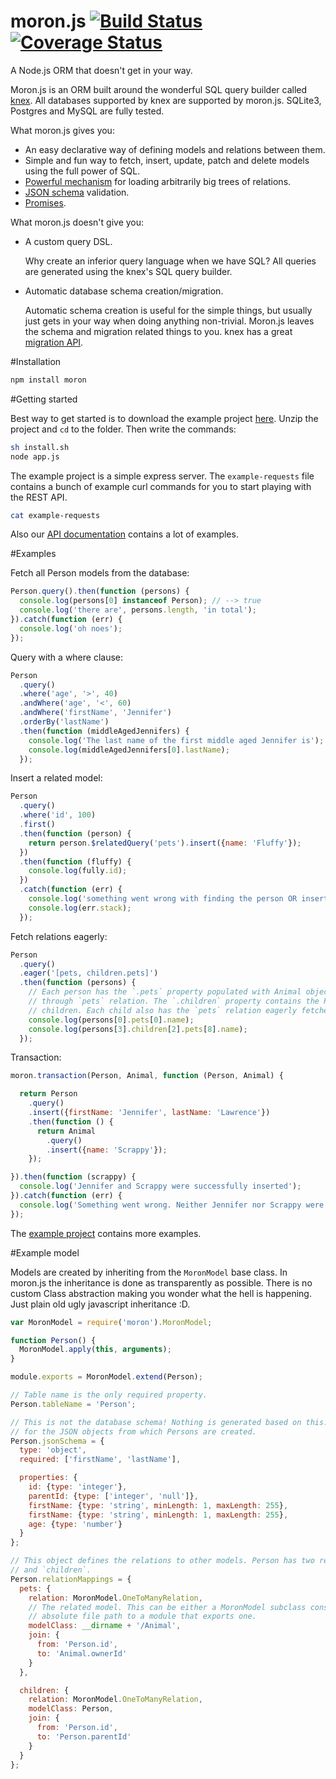 # moron.js [![Build Status](https://travis-ci.org/Vincit/moron.js.svg?branch=master)](https://travis-ci.org/Vincit/moron.js) [![Coverage Status](https://coveralls.io/repos/Vincit/moron.js/badge.svg)](https://coveralls.io/r/Vincit/moron.js)
A Node.js ORM that doesn't get in your way.

Moron.js is an ORM built around the wonderful SQL query builder called [knex](http://knexjs.org). All databases
supported by knex are supported by moron.js. SQLite3, Postgres and MySQL are fully tested.

What moron.js gives you:

 * An easy declarative way of defining models and relations between them.
 * Simple and fun way to fetch, insert, update, patch and delete models using the full power of SQL.
 * [Powerful mechanism](http://vincit.github.io/moron.js/MoronRelationExpression.html) for loading arbitrarily big trees of relations.
 * [JSON schema](http://json-schema.org/) validation.
 * [Promises](https://github.com/petkaantonov/bluebird).

What moron.js doesn't give you:

 * A custom query DSL.

    Why create an inferior query language when we have SQL? All queries are generated using the knex's SQL query builder.

 * Automatic database schema creation/migration.

    Automatic schema creation is useful for the simple things, but usually just gets in your way when doing
    anything non-trivial. Moron.js leaves the schema and migration related things to you. knex has a great
    [migration API](http://knexjs.org/#Migrations).

#Installation

```sh
npm install moron
```

#Getting started

Best way to get started is to download the example project [here](). Unzip the project and `cd` to the folder. Then
write the commands:

```sh
sh install.sh
node app.js
```

The example project is a simple express server. The `example-requests` file contains a bunch of example curl commands
for you to start playing with the REST API.

```sh
cat example-requests
```

Also our [API documentation](http://vincit.github.io/moron.js) contains a lot of examples.

#Examples

Fetch all Person models from the database:

```js
Person.query().then(function (persons) {
  console.log(persons[0] instanceof Person); // --> true
  console.log('there are', persons.length, 'in total');
}).catch(function (err) {
  console.log('oh noes');
});
```

Query with a where clause:

```js
Person
  .query()
  .where('age', '>', 40)
  .andWhere('age', '<', 60)
  .andWhere('firstName', 'Jennifer')
  .orderBy('lastName')
  .then(function (middleAgedJennifers) {
    console.log('The last name of the first middle aged Jennifer is');
    console.log(middleAgedJennifers[0].lastName);
  });
```

Insert a related model:

```js
Person
  .query()
  .where('id', 100)
  .first()
  .then(function (person) {
    return person.$relatedQuery('pets').insert({name: 'Fluffy'});
  })
  .then(function (fluffy) {
    console.log(fully.id);
  })
  .catch(function (err) {
    console.log('something went wrong with finding the person OR inserting the pet');
    console.log(err.stack);
  });
```

Fetch relations eagerly:

```js
Person
  .query()
  .eager('[pets, children.pets]')
  .then(function (persons) {
    // Each person has the `.pets` property populated with Animal objects related
    // through `pets` relation. The `.children` property contains the Person's
    // children. Each child also has the `pets` relation eagerly fetched.
    console.log(persons[0].pets[0].name);
    console.log(persons[3].children[2].pets[8].name);
  });
```

Transaction:

```js
moron.transaction(Person, Animal, function (Person, Animal) {

  return Person
    .query()
    .insert({firstName: 'Jennifer', lastName: 'Lawrence'})
    .then(function () {
      return Animal
        .query()
        .insert({name: 'Scrappy'});
    });

}).then(function (scrappy) {
  console.log('Jennifer and Scrappy were successfully inserted');
}).catch(function (err) {
  console.log('Something went wrong. Neither Jennifer nor Scrappy were inserted');
});
```

The [example project](#getting-started) contains more examples.

#Example model

Models are created by inheriting from the `MoronModel` base class. In moron.js the inheritance is done as transparently
as possible. There is no custom Class abstraction making you wonder what the hell is happening. Just plain old ugly
javascript inheritance :D.

```js
var MoronModel = require('moron').MoronModel;

function Person() {
  MoronModel.apply(this, arguments);
}

module.exports = MoronModel.extend(Person);

// Table name is the only required property.
Person.tableName = 'Person';

// This is not the database schema! Nothing is generated based on this. This a schema
// for the JSON objects from which Persons are created.
Person.jsonSchema = {
  type: 'object',
  required: ['firstName', 'lastName'],

  properties: {
    id: {type: 'integer'},
    parentId: {type: ['integer', 'null']},
    firstName: {type: 'string', minLength: 1, maxLength: 255},
    firstName: {type: 'string', minLength: 1, maxLength: 255},
    age: {type: 'number'}
  }
};

// This object defines the relations to other models. Person has two relations `pets`
// and `children`.
Person.relationMappings = {
  pets: {
    relation: MoronModel.OneToManyRelation,
    // The related model. This can be either a MoronModel subclass constructor or an
    // absolute file path to a module that exports one.
    modelClass: __dirname + '/Animal',
    join: {
      from: 'Person.id',
      to: 'Animal.ownerId'
    }
  },

  children: {
    relation: MoronModel.OneToManyRelation,
    modelClass: Person,
    join: {
      from: 'Person.id',
      to: 'Person.parentId'
    }
  }
};
```

